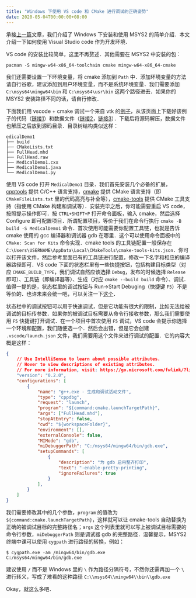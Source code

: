 ```yaml
---
title: "Windows 下使用 VS code 和 CMake 进行调试的正确姿势"
date: 2020-05-04T00:00:00+08:00
---
```


承接[上一篇](/posts/how-to-fuckup-msys2-in-windows/)文章，我们介绍了 Windows 下安装和使用 MSYS2 的简单介绍．本文介绍一下如何使用 Visual Studio code 作为开发环境．

VS code 的安装比较简单，这里不再赘述．其他需要在 MSYS2 中安装的包：

```shell
pacman -S mingw-w64-x86_64-toolchain cmake mingw-w64-x86_64-cmake
```

我们还需要设置一下环境变量，将 cmake 添加到 `Path` 中．添加环境变量的方法请自行谷歌，建议添加到用户环境变量，而不是系统环境变量．我们需要添加 `C:\msys64\mingw64\bin`  和  `C:\msys64\usr\bin` 这两个路径进去．如果你的 MSYS2 安装路径不同的话，请自行修改．

下面我们用 vscode + cmake 调试一个来自 vtk 的[例子](https://lorensen.github.io/VTKExamples/site/Cxx/Medical/MedicalDemo1/)，从该页面上下载好该例子的代码（[链接1](https://github.com/lorensen/VTKWikiExamplesTarballs/raw/master/MedicalDemo1.tar)）和数据文件（[链接2](https://raw.githubusercontent.com/lorensen/VTKExamples/master/src/Testing/Data/FullHead.mhd)，[链接3](https://github.com/lorensen/VTKExamples/blob/master/src/Testing/Data/FullHead.raw.gz?raw=true)）．下载后将源码解压，数据文件也解压之后放到源码目录．目录树结构类似这样：

```text
edicalDemo1
├── build
├── CMakeLists.txt
├── FullHead.mhd
├── FullHead.raw
├── MedicalDemo1.cxx
├── MedicalDemo1.java
└── MedicalDemo1.py

```

使用 VS code 打开 `MedicalDemo1` 目录．我们首先安装几个必备的扩展，[cpptools](https://marketplace.visualstudio.com/items?itemName=ms-vscode.cpptools) 提供 C/C++ 语言支持，[cmake](https://marketplace.visualstudio.com/items?itemName=twxs.cmake) 提供 CMake 语言支持（即 `CMakeFileLists.txt` 里的代码高亮与补全等），[cmake-tools](https://marketplace.visualstudio.com/items?itemName=ms-vscode.cmake-tools) 提供 CMake 工具支持（指使用 CMake 构建和调试等）．安装完毕之后，你可能需要重启 VS code，按照提示操作即可．按 `CTRL+SHIFT+P` 打开命令面板，输入 cmake，然后选择 Configure 即可配置项目．所谓配置项目，等价于我们在命令行执行 `cmake -B build -S MedicalDemo1` 命令．首次使用可能需要你配置工具链，也就是告诉 cmake 使用的 gcc 编译器和调试器 gdb 在哪里．这个可以使用命令面板中的 `CMake: Scan for Kits` 命令实现．cmake tools 的工具链配置一般保存在 `C:\Users\USERNAME\AppData\Local\CMakeTools\cmake-tools-kits.json`．你可以打开该文件，然后参考里面已有的工具链进行配置，修改一下名字和相应的编译器路径即可．VS code 下面的状态栏里有一些快捷按钮，包括构建目标类型（对应 `CMAKE_BUILD_TYPE`，我们调试自然应该选择 `Debug`，发布的时候选择 `Release` 即可）、工具链（即编译器等）、生成（对应 `cmake --build build` 命令）、调试．值得一提的是，状态栏里的调试按钮与 Run->Start Debuging（快捷键 `F5`）不是等价的．也许未来会统一吧，可以关注一下[这个](https://github.com/microsoft/vscode-cmake-tools/issues/1202)．

状态栏中的调试按钮可以用于快速调试，但是它功能有很大的限制，比如无法给被调试的目标传参数．如果你的被调试目标需要从命令行接收参数，那么我们需要使用 `F5` 快捷键打开调试．在一个项目中首次使用 `F5` 调试，VS code 会提示你选择一个环境和配置，我们随便选一个．然后会出错，但是它会创建 `.vscode/launch.json` 文件，我们需要用这个文件来进行调试的配置．它的内容大概是这样：

```json
{
    // Use IntelliSense to learn about possible attributes.
    // Hover to view descriptions of existing attributes.
    // For more information, visit: https://go.microsoft.com/fwlink/?linkid=830387
    "version": "0.2.0",
    "configurations": [
        {
            "name": "g++.exe - 生成和调试活动文件",
            "type": "cppdbg",
            "request": "launch",
            "program": "${command:cmake.launchTargetPath}",
            "args": ["FullHead.mhd"],
            "stopAtEntry": false,
            "cwd": "${workspaceFolder}",
            "environment": [],
            "externalConsole": false,
            "MIMode": "gdb",
            "miDebuggerPath": "C:/msys64/mingw64/bin/gdb.exe",
            "setupCommands": [
                {
                    "description": "为 gdb 启用整齐打印",
                    "text": "-enable-pretty-printing",
                    "ignoreFailures": true
                }
            ],
        }
    ]
}
```

我们需要修改其中的几个参数，`program` 的值改为 `${command:cmake.launchTargetPath}`，这样就可以让 cmake-tools 自动替换为正确的被调试目标的完整路径名；`args` 这个列表里就可以写上被调试目标需要的命令行参数，`miDebuggerPath` 则是调试器 gdb 的完整路径．温馨提示，MSYS2 终端中课可以使用 `cygpath` 进行路径的转换，例如：

```shell
$ cygpath.exe -am /mingw64/bin/gdb.exe
C:/msys64/mingw64/bin/gdb.exe
```

建议使用 `/` 而不是 Windows 里的 `\` 作为路径分隔符号，不然你还需再加一个 `\` 进行转义，写成了难看的这种路径 `C:\\msys64\\mingw64\\bin\\gdb.exe`

Okay，就这么多吧．
